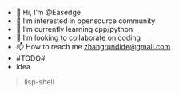 - 👋 Hi, I’m @Easedge
- 👀 I’m interested in opensource community
- 🌱 I’m currently learning cpp/python
- 💞️ I’m looking to collaborate on coding
- 📫 How to reach me zhangrundide@gmail.com
- #TODO#
- idea
> lisp-shell
